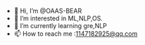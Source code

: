 - 👋 Hi, I’m @OAAS-BEAR
- 👀 I’m interested in ML,NLP,OS.
- 🌱 I’m currently learning gre,NLP 
- 📫 How to reach me :1147182925@qq.com

<!---
OAAS-BEAR/OAAS-BEAR is a ✨ special ✨ repository because its `README.md` (this file) appears on your GitHub profile.
You can click the Preview link to take a look at your changes.
--->
